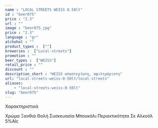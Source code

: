 ```yaml
---
name : "LOCAL STREETS WEISS 0.50lt"
id : "beer075"
price : "2.3"
url : ""
image : "beer075.jpg"
price : "2.3"
language : "gr"
alchohol : ""
product_types :  [""]
breweries :  ["Local-streets"]
promotion : ""
beer_types :  ["WEISS"]
retail_price : ""
discount : ""
description_short : "WEISS απαστερίωτη, αφιλτράριστη"
url: "local-streets-weiss-0-50lt/local-streets"
aliases: 
    - "local-streets-weiss-0-50lt"
slug: "beer075"
---
```


Χαρακτηριστικά

Χρώμα
Ξανθιά Θολή
Συσκευασία
Μπουκάλι
Περιεκτικότητα Σε Αλκοόλ
5%Alc
